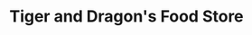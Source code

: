 ---
title: "Tiger and Dragon's Food Store"
url: /heidelberg/tiger-and-dragons-food-store/
shop: Lebensmittel
---